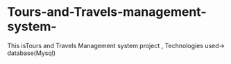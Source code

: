 # Tours-and-Travels-management-system-
This isTours and Travels Management system project , Technologies used-> database(Mysql)

